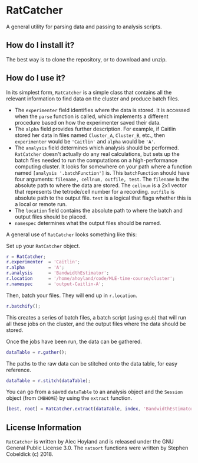 # RatCatcher
A general utility for parsing data and passing to analysis scripts.

## How do I install it?
The best way is to clone the repository, or to download and unzip.

## How do I use it?
In its simplest form, `RatCatcher` is a simple class that contains all the relevant information to find data on the cluster and produce batch files.

* The `experimenter` field identifies where the data is stored. It is accessed when the `parse` function is called, which implements a different procedure based on how the experimenter saved their data.
* The `alpha` field provides further description. For example, if Caitlin stored her data in files named `Cluster_A`, `Cluster_B`, etc., then `experimenter` would be `'Caitlin'` and `alpha` would be `'A'`.
* The `analysis` field determines which analysis should be performed. `RatCatcher` doesn't actually do any real calculations, but sets up the batch files needed to run the computations on a high-performance computing cluster. It looks for somewhere on your path where a function named `[analysis '.batchFunction']` is. This `batchFunction` should have four arguments: `filename, cellnum, outfile, test`. The `filename` is the absolute path to where the data are stored. The `cellnum` is a 2x1 vector that represents the tetrode/cell number for a recording. `outfile` is absolute path to the output file. `test` is a logical that flags whether this is a local or remote run.
* The `location` field contains the absolute path to where the batch and output files should be placed.
* `namespec` determines what the output files should be named.

A general use of `RatCatcher` looks something like this:

Set up your `RatCatcher` object.

```matlab
r = RatCatcher;
r.experimenter  = 'Caitlin';
r.alpha         = 'A';
r.analysis      = 'BandwidthEstimator';
r.location      = '/home/ahoyland/code/MLE-time-course/cluster';
r.namespec      = 'output-Caitlin-A';
```

Then, batch your files. They will end up in `r.location`.

```matlab
r.batchify();
```

This creates a series of batch files, a batch script (using `qsub`) that will run all these jobs on the cluster, and the output files where the data should be stored.

Once the jobs have been run, the data can be gathered.

```matlab
dataTable = r.gather();
```

The paths to the raw data can be stitched onto the data table, for easy reference.

```matlab
dataTable = r.stitch(dataTable);
```

You can go from a saved `dataTable` to an analysis object and the `Session` object (from `CMBHOME`) by using the `extract` function.

```matlab
[best, root] = RatCatcher.extract(dataTable, index, 'BandwidthEstimator');
```

## License Information
`RatCatcher` is written by Alec Hoyland and is released under the GNU General Public License 3.0. The `natsort` functions were written by Stephen Cobeldick (c) 2018.
